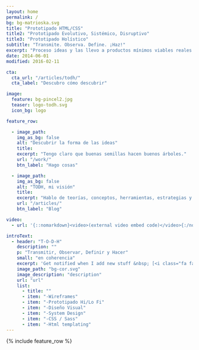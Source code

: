 ```yaml
---
layout: home
permalink: /
bg: bg-matrioska.svg
title: "Prototipado HTML/CSS"
title2: "Prototipado Evolutivo, Sistémico, Disruptivo"
title3: "Prototipado Holístico"
subtitle: "Transmite. Observa. Define. ¡Haz!"
excerpt: "Proceso ideas y las llevo a productos mínimos viables reales que evolucionan."
date: 2014-06-01
modified: 2016-02-11

cta:
  cta_url: "/articles/todh/"
  cta_label: "Descubro cómo descubrir"

image:
  feature: bg-pincel2.jpg
  teaser: logo-todh.svg
  icon_bg: logo

feature_row:

  - image_path:
    img_as_bg: false
    alt: "Descubrir la forma de las ideas"
    title:
    excerpt: "Tengo claro que buenas semillas hacen buenos árboles."
    url: "/work/"
    btn_label: "Hago cosas"

  - image_path:
    img_as_bg: false
    alt: "TODH, mi visión"
    title:
    excerpt: "Hablo de teorías, conceptos, herramientas, estrategias y maneras de pensar la realidad"
    url: "/articles/"
    btn_label: "Blog"

video:
  - url: '{::nomarkdown}<video>(external video embed code)</video>{:/nomarkdown}'

introText:
  - header: "T-O-D-H"
    description: ""
    p: "Transmitir, Observar, Definir y Hacer"
    small: "en coherencia"
    excerpt: 'Get notified when I add new stuff &nbsp; [<i class="fa fa-twitter"></i> @t0tinspire](https://twitter.com/t0tinspire){: .btn .btn--twitter}'
    image_path: "bg-cor.svg"
    image_description: "description"
    url: "url"
    list:
      - title: ""
      - item: "-Wireframes"
      - item: "-Prototipado Hi/Lo Fi"
      - item: "-Diseño Visual"
      - item: "-System Design"
      - item: "-CSS / Sass"
      - item: "-Html templating"
---
```


{% include feature_row %}
